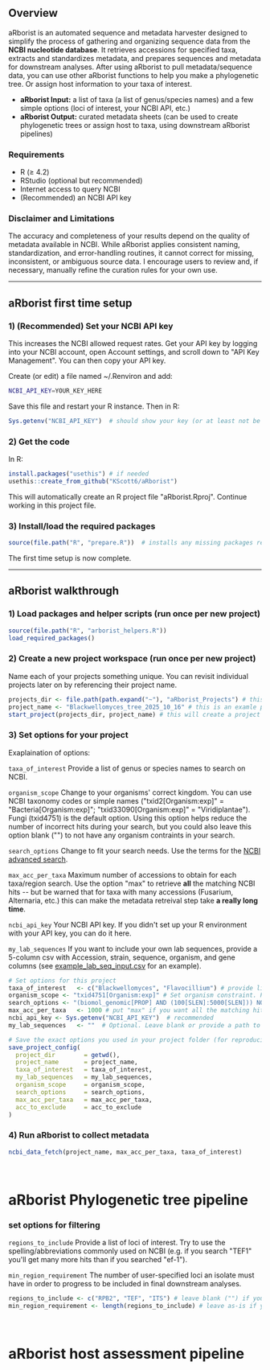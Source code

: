 ## Overview

aRborist is an automated sequence and metadata harvester designed to simplify the process of gathering and organizing sequence data from the **NCBI nucleotide database**. It retrieves accessions for specified taxa, extracts and standardizes metadata, and prepares sequences and metadata for downstream analyses. After using aRborist to pull metadata/sequence data, you can use other aRborist functions to help you make a phylogenetic tree. Or assign host information to your taxa of interest.

- **aRborist Input:** a list of taxa (a list of genus/species names) and a few simple options (loci of interest, your NCBI API, etc.)  
- **aRborist Output:** curated metadata sheets (can be used to create phylogenetic trees or assign host to taxa, using downstream aRborist pipelines)


### Requirements

- R (≥ 4.2)
- RStudio (optional but recommended)
- Internet access to query NCBI
- (Recommended) an NCBI API key

### Disclaimer and Limitations

The accuracy and completeness of your results depend on the quality of metadata available in NCBI. While aRborist applies consistent naming, standardization, and error-handling routines, it cannot correct for missing, inconsistent, or ambiguous source data. I encourage users to review and, if necessary, manually refine the curation rules for your own use.

---

## aRborist first time setup

### 1) (Recommended) Set your NCBI API key 

This increases the NCBI allowed request rates. Get your API key by logging into your NCBI account, open Account settings, and scroll down to "API Key Management". You can then copy your API key.

Create (or edit) a file named ~/.Renviron and add:

```bash
NCBI_API_KEY=YOUR_KEY_HERE
```

Save this file and restart your R instance. Then in R:

```R
Sys.getenv("NCBI_API_KEY")  # should show your key (or at least not be empty)
```

### 2) Get the code

In R: 
```r
install.packages("usethis") # if needed
usethis::create_from_github("KScott6/aRborist")
```

This will automatically create an R project file "aRborist.Rproj". Continue working in this project file.

### 3) Install/load the required packages

```R
source(file.path("R", "prepare.R"))  # installs any missing packages required by aRborist
```

The first time setup is now complete.

---

## aRborist walkthrough

### 1) Load packages and helper scripts (run once per new project)

```R
source(file.path("R", "arborist_helpers.R"))
load_required_packages()
```

### 2) Create a new project workspace (run once per new project)

Name each of your projects something unique. You can revisit individual projects later on by referencing their project name.

```R
projects_dir <- file.path(path.expand("~"), "aRborist_Projects") # this creates a folder which will store all of your arborist projects
project_name <- "Blackwellomyces_tree_2025_10_16" # this is an examle project name. Set your project name to whatever you want.
start_project(projects_dir, project_name) # this will create a project folder in "aRborist_Projects", based on your provided project name
```

### 3) Set options for your project

Exaplaination of options:

`taxa_of_interest` Provide a list of genus or species names to search on NCBI. 

`organism_scope` Change to your organisms' correct kingdom. You can use NCBI taxonomy codes or simple names ("txid2[Organism:exp]" = "Bacteria[Organism:exp]"; "txid33090[Organism:exp]" = "Viridiplantae"). Fungi (txid4751) is the default option. Using this option helps reduce the number of incorrect hits during your search, but you could also leave this option blank ("") to not have any organism contraints in your search. 

`search_options` Change to fit your search needs. Use the terms for the [NCBI advanced search](https://www.ncbi.nlm.nih.gov/nuccore/advanced). 

`max_acc_per_taxa` Maximum number of accessions to obtain for each taxa/region search. Use the option "max" to retrieve **all** the matching NCBI hits -- but be warned that for taxa with many accessions (Fusarium, Alternaria, etc.) this can make the metadata retreival step take **a really long time**. 

`ncbi_api_key` Your NCBI API key. If you didn't set up your R environment with your API key, you can do it here.

`my_lab_sequences` If you want to include your own lab sequences, provide a 5-column csv with Accession, strain, sequence, organism, and gene columns (see [example_lab_seq_input.csv](example_data/example_lab_seq_input.csv) for an example).

```R
# Set options for this project
taxa_of_interest   <- c("Blackwellomyces", "Flavocillium") # provide list of taxa
organism_scope <- "txid4751[Organism:exp]" # Set organism constraint. Provide NCBI taxonomy ID or common name. Fungi (txid4751) is the default option. Leave blank ("") to disregard organism constraint entirely (not recommended).
search_options <- "(biomol_genomic[PROP] AND (100[SLEN]:5000[SLEN])) NOT Contig[All Fields] NOT scaffold[All Fields] NOT genome[All Fields]" # default shown. Use NCBI advanced search terms. 
max_acc_per_taxa   <- 1000 # put "max" if you want all the matching hits per search/region search, otherwise indicate an integer.
ncbi_api_key <- Sys.getenv("NCBI_API_KEY")  # recommended
my_lab_sequences   <- ""  # Optional. Leave blank or provide a path to a CSV with lab sequence info

# Save the exact options you used in your project folder (for reproducibility)
save_project_config(
  project_dir        = getwd(),
  project_name       = project_name,
  taxa_of_interest   = taxa_of_interest,
  my_lab_sequences   = my_lab_sequences,
  organism_scope     = organism_scope,
  search_options     = search_options,
  max_acc_per_taxa   = max_acc_per_taxa,
  acc_to_exclude     = acc_to_exclude
)

```

### 4) Run aRborist to collect metadata

```R
ncbi_data_fetch(project_name, max_acc_per_taxa, taxa_of_interest)
```

<br> 

# aRborist Phylogenetic tree pipeline

### set options for filtering

`regions_to_include` Provide a list of loci of interest. Try to use the spelling/abbreviations commonly used on NCBI (e.g. if you search "TEF1" you'll get many more hits than if you searched "ef-1").

`min_region_requirement` The number of user-specified loci an isolate must have in order to progress to be included in final downstream analyses. 

```R
regions_to_include <- c("RPB2", "TEF", "ITS") # leave blank ("") if you don't want to filter your search by loci.
min_region_requirement <- length(regions_to_include) # leave as-is if you require all isolates to have all specified regions to be included in the final downstream analyses.
```

<br>

# aRborist host assessment pipeline

